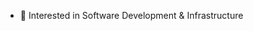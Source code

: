 - 👀 Interested in Software Development & Infrastructure
<!---
ainurx/ainurx is a ✨ special ✨ repository because its `README.md` (this file) appears on your GitHub profile.
You can click the Preview link to take a look at your changes.
--->
